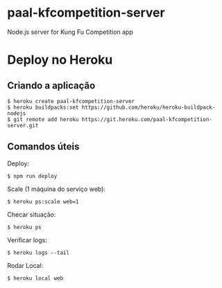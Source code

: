 # paal-kfcompetition-server
Node.js server for Kung Fu Competition app
# Deploy no Heroku

## Criando a aplicação

```
$ heroku create paal-kfcompetition-server
$ heroku buildpacks:set https://github.com/heroku/heroku-buildpack-nodejs
$ git remote add heroku https://git.heroku.com/paal-kfcompetition-server.git
```

## Comandos úteis

Deploy:
```
$ npm run deploy
```

Scale (1 máquina do serviço web):
```
$ heroku ps:scale web=1
```

Checar situação:
```
$ heroku ps
```

Verificar logs:
```
$ heroku logs --tail
```

Rodar Local:
```
$ heroku local web
```
